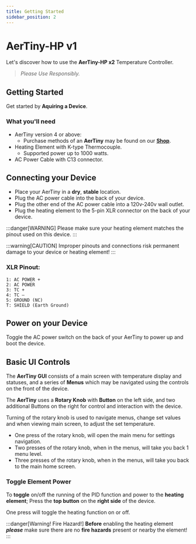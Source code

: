```yaml
---
title: Getting Started
sidebar_position: 2
---
```


# AerTiny-HP v1

Let's discover how to use the **AerTiny-HP x2** Temperature Controller.

> *Please Use Responsibly.*

## Getting Started

Get started by **Aquiring a Device**.

### What you'll need

- AerTiny version 4 or above:
  - Purchase methods of an **AerTiny** may be found on our **[Shop](https://aerify.digital/product/aertiny-dual/)**.
- Heating Element with K-type Thermocouple.
  - Supported power up to 1000 watts.
- AC Power Cable with C13 connector.

## Connecting your Device

- Place your AerTiny in a **dry**, **stable** location.
- Plug the AC power cable into the back of your device.
- Plug the other end of the AC power cable into a 120v-240v wall outlet.
- Plug the heating element to the 5-pin XLR connector on the back of your device.

:::danger[WARNING]
Please make sure your heating element matches the pinout used on this device.
:::

:::warning[CAUTION]
Improper pinouts and connections risk permanent damage to your device or heating element!
:::

### XLR Pinout:
```
1: AC POWER +
2: AC POWER
3: TC +
4: TC –
5: GROUND (NC)
T: SHIELD (Earth Ground)
```

## Power on your Device

Toggle the AC power switch on the back of your AerTiny to power up and boot the device.

## Basic UI Controls

The **AerTiny GUI** consists of a main screen with temperature display and statuses, and a series of **Menus** which may be navigated using the controls on the front of the device.

The **AerTiny** uses a **Rotary Knob** with **Button** on the left side, and two additional Buttons on the right for control and interaction with the device.

Turning of the rotary knob is used to navigate menus, change set values and when viewing main screen, to adjust the set temperature.

- One press of the rotary knob, will open the main menu for settings navigation.
- Two presses of the rotary knob, when in the menus, will take you back 1 menu level.
- Three presses of the rotary knob, when in the menus, will take you back to the main home screen.


### Toggle Element Power

To **toggle** on/off the running of the PID function and power to the **heating element**;
Press the **top button** on the **right side** of the device.

One press will toggle the heating function on or off.

:::danger[Warning! Fire Hazard!]
**Before** enabling the heating element ***please*** make sure there are no **fire hazards** present or nearby the element!
:::
